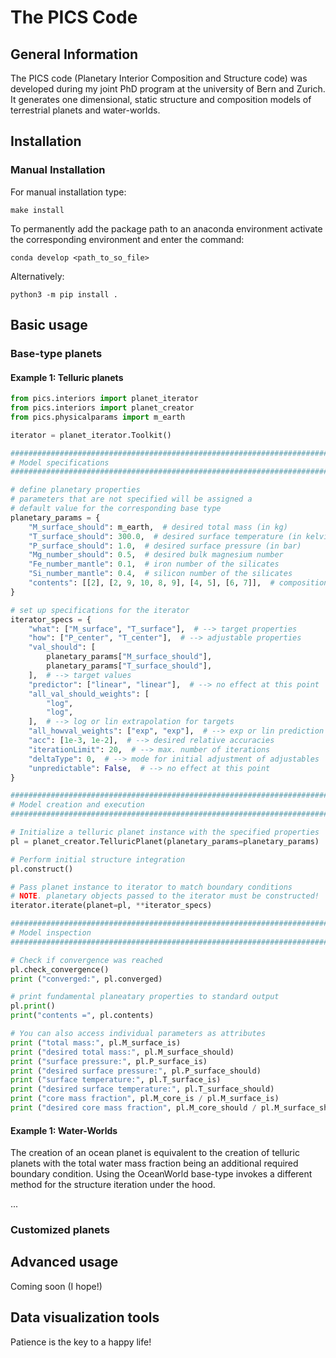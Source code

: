 # The PICS Code

## General Information

The PICS code (Planetary Interior Composition and Structure code) was developed during my joint PhD program at the university of Bern and Zurich. It generates one dimensional, static structure and composition models of terrestrial planets and water-worlds.

## Installation

### Manual Installation

For manual installation type:

``` 
make install
```

To permanently add the package path to an anaconda environment activate the corresponding environment and enter the command:

```
conda develop <path_to_so_file>
```

Alternatively:

```
python3 -m pip install .
```

## Basic usage

### Base-type planets

#### Example 1: Telluric planets

```python
from pics.interiors import planet_iterator
from pics.interiors import planet_creator
from pics.physicalparams import m_earth

iterator = planet_iterator.Toolkit()

#######################################################################
# Model specifications
#######################################################################

# define planetary properties
# parameters that are not specified will be assigned a
# default value for the corresponding base type
planetary_params = {
    "M_surface_should": m_earth,  # desired total mass (in kg)
    "T_surface_should": 300.0,  # desired surface temperature (in kelvin)
    "P_surface_should": 1.0,  # desired surface pressure (in bar)
    "Mg_number_should": 0.5,  # desired bulk magnesium number
    "Fe_number_mantle": 0.1,  # iron number of the silicates
    "Si_number_mantle": 0.4,  # silicon number of the silicates
    "contents": [[2], [2, 9, 10, 8, 9], [4, 5], [6, 7]],  # composition of each layer
}

# set up specifications for the iterator
iterator_specs = {
    "what": ["M_surface", "T_surface"],  # --> target properties
    "how": ["P_center", "T_center"],  # --> adjustable properties
    "val_should": [
        planetary_params["M_surface_should"],
        planetary_params["T_surface_should"],
    ],  # --> target values
    "predictor": ["linear", "linear"],  # --> no effect at this point
    "all_val_should_weights": [
        "log",
        "log",
    ],  # --> log or lin extrapolation for targets
    "all_howval_weights": ["exp", "exp"],  # --> exp or lin prediction for adjustables
    "acc": [1e-3, 1e-2],  # --> desired relative accuracies
    "iterationLimit": 20,  # --> max. number of iterations
    "deltaType": 0,  # --> mode for initial adjustment of adjustables
    "unpredictable": False,  # --> no effect at this point
}

#######################################################################
# Model creation and execution
#######################################################################

# Initialize a telluric planet instance with the specified properties
pl = planet_creator.TelluricPlanet(planetary_params=planetary_params)

# Perform initial structure integration
pl.construct()

# Pass planet instance to iterator to match boundary conditions
# NOTE. planetary objects passed to the iterator must be constructed!
iterator.iterate(planet=pl, **iterator_specs)

#######################################################################
# Model inspection
#######################################################################

# Check if convergence was reached
pl.check_convergence()
print ("converged:", pl.converged)

# print fundamental planeatary properties to standard output
pl.print()
print("contents =", pl.contents)

# You can also access individual parameters as attributes
print ("total mass:", pl.M_surface_is)
print ("desired total mass:", pl.M_surface_should)
print ("surface pressure:", pl.P_surface_is)
print ("desired surface pressure:", pl.P_surface_should)
print ("surface temperature:", pl.T_surface_is)
print ("desired surface temperature:", pl.T_surface_should)
print ("core mass fraction", pl.M_core_is / pl.M_surface_is)
print ("desired core mass fraction", pl.M_core_should / pl.M_surface_should)

```

#### Example 1: Water-Worlds

The creation of an ocean planet is equivalent to the creation of telluric planets with the total water mass fraction being an additional required boundary condition. Using the OceanWorld base-type invokes a different method for the structure iteration under the hood.

...

### Customized planets

## Advanced usage

Coming soon (I hope!)

## Data visualization tools

Patience is the key to a happy life!